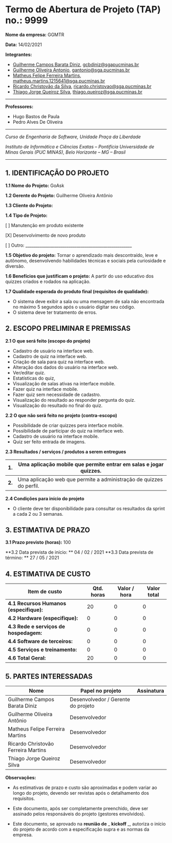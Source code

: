 # Termo de Abertura de Projeto (TAP) no.: 9999

**Nome da empresa:** GGMTR

**Data:** 14/02/2021

**Integrantes:**

- [Guilherme Campos Barata Diniz](https://github.com/Guicbdiniz), gcbdiniz@sgapucminas.br
- [Guilherme Oliveira Antonio](https://github.com/guilhermegoa), gantonio@sga.pucminas.br
- [Matheus Felipe Ferreira Martins](https://github.com/MatheusFFM), matheus.martins.1215641@sga.pucminas.br
- [Ricardo Christovão da Silva](https://github.com/ricardochristovao), ricardo.christovao@sga.pucminas.br
- [Thiago Jorge Queiroz Silva](https://github.com/ThiagoQueirozSilva), thiago.queiroz@sga.pucminas.br

---

**Professores:**

- Hugo Bastos de Paula
- Pedro Alves De Oliveira

---

_Curso de Engenharia de Software, Unidade Praça da Liberdade_

_Instituto de Informática e Ciências Exatas – Pontifícia Universidade de Minas Gerais (PUC MINAS), Belo Horizonte – MG – Brasil_

---

## 1. IDENTIFICAÇÃO DO PROJETO

**1.1 Nome do Projeto:** GoAsk

**1.2 Gerente do Projeto:** Guilherme Oliveira Antônio

**1.3 Cliente do Projeto:**

**1.4 Tipo de Projeto:**

[ ] Manutenção em produto existente

[X] Desenvolvimento de novo produto

[ ] Outro: \_\_\_\_\_\_\_\_\_\_\_\_\_\_\_\_\_\_\_\_\_\_\_\_\_\_\_\_\_\_\_\_\_\_\_\_\_\_\_\_\_\_\_\_\_\_\_\_\_\_\_\_

**1.5 Objetivo do projeto:** Tornar o aprendizado mais descontraído, leve e autônomo, desenvolvendo habilidades técnicas e sociais pela curiosidade e diversão.

**1.6 Benefícios que justificam o projeto:** A partir do uso educativo dos quizzes criados e rodados na aplicação.

**1.7 Qualidade esperada do produto final (requisitos de qualidade):**

- O sistema deve exibir a sala ou uma mensagem de sala não encontrada no máximo 5 segundos após o usuário digitar seu código.
- O sistema deve ter tratamento de erros.

## **2. ESCOPO PRELIMINAR E PREMISSAS** 

**2.1 O que será feito (escopo do projeto)**

- Cadastro de usuário na interface web.
- Cadastro de quiz na interface web.
- Criação de sala para quiz na interface web.
- Alteração dos dados do usuário na interface web.
- Ver/editar quiz.
- Estatísticas do quiz,
- Visualização de salas ativas na interface mobile.
- Fazer quiz na interface mobile.
- Fazer quiz sem necessidade de cadastro.
- Visualização do resultado ao responder pergunta do quiz.
- Visualização do resultado no final do quiz.

**2.2 O que não será feito no projeto (contra-escopo)**

- Possibilidade de criar quizzes pera interface mobile.
- Possibilidade de participar do quiz na interface web.
- Cadastro de usuário na interface mobile.
- Quiz ser feito entrada de imagens.

**2.3 Resultados / serviços / produtos a serem entregues**

| **1.** | Uma aplicação mobile que permite entrar em salas e jogar quizzes.   |
| ------ | ------------------------------------------------------------------- |
| **2.** | Uma aplicação web que permite a administração de quizzes do perfil. |

**2.4 Condições para início do projeto**

- O cliente deve ter disponibilidade para consultar os resultados da sprint a cada 2 ou 3 semanas.

## 3. ESTIMATIVA DE PRAZO

**3.1 Prazo previsto (horas):** 100

**3.2 Data prevista de início: ** 04 / 02 / 2021
**3.3 Data prevista de término: ** 27 / 05 / 2021

## 4. ESTIMATIVA DE CUSTO

| Item de custo                               | Qtd. horas   | Valor / hora | Valor total |
| ------------------------------------------- | ------------ | ------------ | ----------- |
| **4.1 Recursos Humanos** **(especifique):** | 20 | 0           | 0       |
| **4.2 Hardware (especifique):**             |      0        |        0      |      0       |
| **4.3 Rede e serviços de hospedagem:**      |      0       |        0      |        0     |
| **4.4 Software de terceiros:**              |      0        |       0       |      0       |
| **4.5 Serviços e treinamento:**             |       0       |        0      |      0       |
| **4.6 Total Geral:**                        |        20      |        0      |        0     |

## 5. PARTES INTERESSADAS

| Nome                                | Papel no projeto                   | Assinatura |
| ----------------------------------- | ---------------------------------- | ---------- |
| Guilherme Campos Barata Diniz       | Desenvolvedor / Gerente do projeto |            |
| Guilherme Oliveira Antônio          | Desenvolvedor                      |            |
| Matheus Felipe Ferreira Martins     | Desenvolvedor                      |            |
| Ricardo Christovão Ferreira Martins | Desenvolvedor                      |            |
| Thiago Jorge Queiroz Silva          | Desenvolvedor                      |            |

**Observações:**

- As estimativas de prazo e custo são aproximadas e podem variar ao longo do projeto, devendo ser revistas após o detalhamento dos requisitos.

- Este documento, após ser completamente preenchido, deve ser assinado pelos responsáveis do projeto (gestores envolvidos).

- Este documento, se aprovado na **reunião de** _ **kickoff** _, autoriza o início do projeto de acordo com a especificação supra e as normas da empresa.
